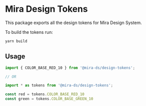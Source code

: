 # Mira Design Tokens

This package exports all the design tokens for Mira Design System.

To build  the tokens run:
```bash
yarn build
```
## Usage
```typescript
import { COLOR_BASE_RED_10 } from '@mira-ds/design-tokens';

// OR

import * as tokens from '@mira-ds/design-tokens';

const red = tokens.COLOR_BASE_RED_10
const green = tokens.COLOR_BASE_GREEN_10
```
